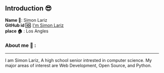 ## Introduction :sunglasses:
**Name :name_badge:**:     Simon Lariz
<br>
**GitHub id :id:**: [I'm Simon Lariz](https://github.com/SimonLariz)
<br>
**place :house:** : Los Angles
### About me :boy: :
---
I am Simon Lariz, A high school senior intrested in computer science.
My major areas of interest are Web Development, Open Source, and Python.
